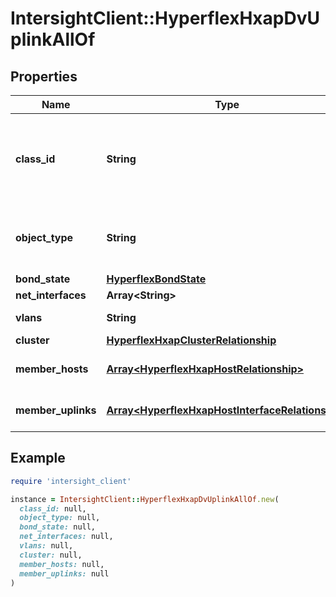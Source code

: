 # IntersightClient::HyperflexHxapDvUplinkAllOf

## Properties

| Name | Type | Description | Notes |
| ---- | ---- | ----------- | ----- |
| **class_id** | **String** | The fully-qualified name of the instantiated, concrete type. This property is used as a discriminator to identify the type of the payload when marshaling and unmarshaling data. | [default to &#39;hyperflex.HxapDvUplink&#39;] |
| **object_type** | **String** | The fully-qualified name of the instantiated, concrete type. The value should be the same as the &#39;ClassId&#39; property. | [default to &#39;hyperflex.HxapDvUplink&#39;] |
| **bond_state** | [**HyperflexBondState**](HyperflexBondState.md) |  | [optional] |
| **net_interfaces** | **Array&lt;String&gt;** |  | [optional] |
| **vlans** | **String** | The vlans associated with this this cluster wide uplink. | [optional][readonly] |
| **cluster** | [**HyperflexHxapClusterRelationship**](HyperflexHxapClusterRelationship.md) |  | [optional] |
| **member_hosts** | [**Array&lt;HyperflexHxapHostRelationship&gt;**](HyperflexHxapHostRelationship.md) | An array of relationships to hyperflexHxapHost resources. | [optional][readonly] |
| **member_uplinks** | [**Array&lt;HyperflexHxapHostInterfaceRelationship&gt;**](HyperflexHxapHostInterfaceRelationship.md) | An array of relationships to hyperflexHxapHostInterface resources. | [optional][readonly] |

## Example

```ruby
require 'intersight_client'

instance = IntersightClient::HyperflexHxapDvUplinkAllOf.new(
  class_id: null,
  object_type: null,
  bond_state: null,
  net_interfaces: null,
  vlans: null,
  cluster: null,
  member_hosts: null,
  member_uplinks: null
)
```

